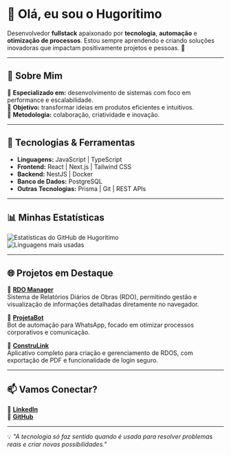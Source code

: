 # 👋 Olá, eu sou o Hugoritimo

Desenvolvedor **fullstack** apaixonado por **tecnologia**, **automação** e **otimização de processos**. Estou sempre aprendendo e criando soluções inovadoras que impactam positivamente projetos e pessoas. 🌟

---

## 🚀 Sobre Mim

🔹 **Especializado em:** desenvolvimento de sistemas com foco em performance e escalabilidade.  
🔹 **Objetivo:** transformar ideias em produtos eficientes e intuitivos.  
🔹 **Metodologia:** colaboração, criatividade e inovação.  

---

## 🔧 Tecnologias & Ferramentas

- **Linguagens:** JavaScript | TypeScript  
- **Frontend:** React | Next.js | Tailwind CSS  
- **Backend:** NestJS | Docker  
- **Banco de Dados:** PostgreSQL  
- **Outras Tecnologias:** Prisma | Git | REST APIs  

---

## 📊 Minhas Estatísticas

![Estatísticas do GitHub de Hugoritimo](https://github-readme-stats.vercel.app/api?username=Hugoritimo&show_icons=true&theme=dark)  
![Linguagens mais usadas](https://github-readme-stats.vercel.app/api/top-langs/?username=Hugoritimo&layout=compact&theme=dark)

---

## 🌐 Projetos em Destaque

🔗 [**RDO Manager**](https://github.com/Hugoritimo/rdo-manager)  
Sistema de Relatórios Diários de Obras (RDO), permitindo gestão e visualização de informações detalhadas diretamente no navegador.

🔗 [**ProjetaBot**](https://github.com/Hugoritimo/projetabot)  
Bot de automação para WhatsApp, focado em otimizar processos corporativos e comunicação.

🔗 [**ConstruLink**](https://github.com/Hugoritimo/construlink)  
Aplicativo completo para criação e gerenciamento de RDOS, com exportação de PDF e funcionalidade de login seguro.

---

## 📫 Vamos Conectar?

🔗 [**LinkedIn**](https://linkedin.com/in/Hugoritimo)  
🔗 [**GitHub**](https://github.com/Hugoritimo)  

---

💡 *"A tecnologia só faz sentido quando é usada para resolver problemas reais e criar novas possibilidades."*
